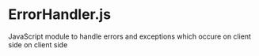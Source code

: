 # ErrorHandler.js
JavaScript module to handle errors and exceptions which occure on client side on client side
